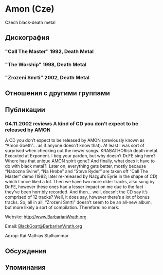 # Amon (Cze)

Czech black-death metal

## Дискография

### "Call The Master" 1992, Death Metal



### "The Worship" 1998, Death Metal



### "Zrozeni Smrti" 2002, Death Metal




## Отношения с другими группами


## Публикации

### 04.11.2002 reviews A kind of CD you don’t expect to be released by AMON

<p>A CD you don’t expect to be released by AMON (previously known as “Amon Goeth”… as if anyone doesn’t know that). At least I was sort of surprised when checking out the newer songs. KRABATHORish death metal. Executed at Exponent. I beg your pardon, but why doesn’t Dr.FE sing here? Where has that unique AMON spirit gone? And finally, what does it have to do with black metal?! Later on, everything gets better, mostly because “Nabozne Svine”, “Na Hrobe” and “Steve Ryder” are taken off “Call The Master” demo (1992; later re-released by Nazgul’s Eyrie in the shape of CD) which I once liked a lot. Then we have two more older tracks, also sung by Dr.FE, however these ones had a lesser impact on me due to the fact they’ve been horribly recorded. And then… well, doesn’t the CD say it’s comprised of 12 tracks? Well, it does say, however there’s a lot of bonus tracks. So, all in all, “Zrozeni Smrti” doesn’t seem to be an all-new album, but more likely a sort of compilation. Therefore: no mark.</p>
<P> Website: <A HREF="http://www.BarbarianWrath.org">http://www.BarbarianWrath.org</A></p>
<P> Email: <A HREF="mailto:BlackGoat@BarbarianWrath.org">BlackGoat@BarbarianWrath.org </A></p>

Автор: Kai Mathias Stalhammar


## Обсуждения


## Упоминания


